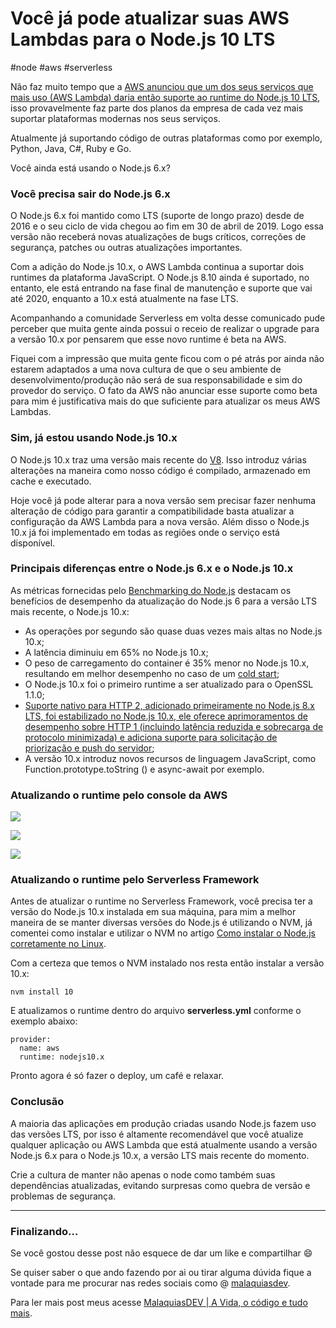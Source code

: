 # Você já pode atualizar suas AWS Lambdas para o Node.js 10 LTS
#node #aws #serverless

Não faz muito tempo que a [AWS anunciou que um dos seus serviços que mais uso (AWS Lambda) daria então suporte ao runtime do Node.js 10 LTS](https://aws.amazon.com/about-aws/whats-new/2019/05/aws_lambda_adds_support_for_node_js_v10/), isso provavelmente faz parte dos planos da empresa de cada vez mais suportar plataformas modernas nos seus serviços.

Atualmente já suportando código de outras plataformas como por exemplo, Python, Java, C#, Ruby e Go.

Você ainda está usando o Node.js 6.x?

### Você precisa sair do Node.js 6.x
O Node.js 6.x foi mantido como LTS (suporte de longo prazo) desde de 2016 e o seu ciclo de vida chegou ao fim em 30 de abril de 2019. Logo essa versão não receberá novas atualizações de bugs críticos, correções de segurança, patches ou outras atualizações importantes.

Com a adição do Node.js 10.x, o AWS Lambda continua a suportar dois runtimes da plataforma JavaScript. O Node.js 8.10 ainda é suportado, no entanto, ele está entrando na fase final de manutenção e suporte que vai até 2020, enquanto a 10.x está atualmente na fase LTS.

Acompanhando a comunidade Serverless em volta desse comunicado pude perceber que muita gente ainda possui o receio de realizar o upgrade para a versão 10.x por pensarem que esse novo runtime é beta na AWS. 

Fiquei com a impressão que muita gente ficou com o pé atrás por ainda não estarem adaptados a uma nova cultura de que o seu ambiente de desenvolvimento/produção não será de sua responsabilidade e sim do provedor do serviço. O fato da AWS não anunciar esse suporte como beta para mim é justificativa mais do que suficiente para atualizar os meus AWS Lambdas.

### Sim, já estou usando Node.js 10.x
O Node.js 10.x traz uma versão mais recente do [V8](http://v8.dev). Isso introduz várias alterações na maneira como nosso código é compilado, armazenado em cache e executado.

Hoje você já pode alterar para a nova versão sem precisar fazer nenhuma alteração de código para garantir a compatibilidade basta atualizar a configuração da AWS Lambda para a nova versão. Além disso o Node.js 10.x já foi implementado em todas as regiões onde o serviço está disponível.

### Principais diferenças entre o Node.js 6.x e o Node.js 10.x
As métricas fornecidas pelo [Benchmarking do Node.js](https://benchmarking.nodejs.org) destacam os benefícios de desempenho da atualização do Node.js 6 para a versão LTS mais recente, o Node.js 10.x:

*   As operações por segundo são quase duas vezes mais altas no Node.js 10.x;
*   A latência diminuiu em 65% no Node.js 10.x;
*   O peso de carregamento do container é 35% menor no Node.js 10.x, resultando em melhor desempenho no caso de um [cold start](https://docs.aws.amazon.com/pt_br/lambda/latest/dg/running-lambda-code.html);
*   O Node.js 10.x foi o primeiro runtime a ser atualizado para o OpenSSL 1.1.0;
*   [Suporte nativo para HTTP 2, adicionado primeiramente no Node.js 8.x LTS, foi estabilizado no Node.js 10.x, ele oferece aprimoramentos de desempenho sobre HTTP 1 (incluindo latência reduzida e sobrecarga de protocolo minimizada) e adiciona suporte para solicitação de priorização e push do servidor](http://hipsters.tech/http2-magia-com-o-novo-protocolo/);
*   A versão 10.x introduz novos recursos de linguagem JavaScript, como Function.prototype.toString () e async-await por exemplo.

### Atualizando o runtime pelo console da AWS
![](https://i.ibb.co/64F7xCT/Screen-Shot-2019-06-23-at-09-20-38.png)

![](https://i.ibb.co/rFjtz2h/Screen-Shot-2019-06-23-at-09-20-50.png)

![](https://i.ibb.co/XWbQ1vJ/Screen-Shot-2019-06-23-at-09-21-00.png)

### Atualizando o runtime pelo Serverless Framework
Antes de atualizar o runtime no Serverless Framework, você precisa ter a versão do Node.js 10.x instalada em sua máquina, para mim a melhor maneira de se manter diversas versões do Node.js é utilizando o NVM, já comentei como instalar e utilizar o NVM no artigo [Como instalar o Node.js corretamente no Linux](https://malaquias.dev/posts/como-instalar-o-nodejs-corretamente-no-linux/).

Com a certeza que temos o NVM instalado nos resta então instalar a versão 10.x:

```
nvm install 10
```

E atualizamos o runtime dentro do arquivo **serverless.yml** conforme o exemplo abaixo:

```
provider:
  name: aws
  runtime: nodejs10.x
```
Pronto agora é só fazer o deploy, um café e relaxar.

### Conclusão
A maioria das aplicações em produção criadas usando Node.js fazem uso das versões LTS, por isso é altamente recomendável que você atualize qualquer aplicação ou AWS Lambda que está atualmente usando a versão Node.js 6.x para o Node.js 10.x, a versão LTS mais recente do momento.

Crie a cultura de manter não apenas o node como também suas dependências atualizadas, evitando surpresas como quebra de versão e problemas de segurança.

- - - -
### Finalizando…
Se você gostou desse post não esquece de dar um like e compartilhar 😄

Se quiser saber o que ando fazendo por ai ou tirar alguma dúvida fique a vontade para me procurar nas redes sociais como @ [malaquiasdev](https://twitter.com/malaquiasdev).

Para ler mais post meus acesse [MalaquiasDEV | A Vida, o código e tudo mais](http://malaquias.dev).